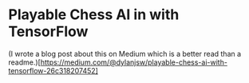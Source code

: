 # Playable Chess AI in with TensorFlow
(I wrote a blog post about this on Medium which is a better read than a readme.)[https://medium.com/@dylanjsw/playable-chess-ai-with-tensorflow-26c318207452]

